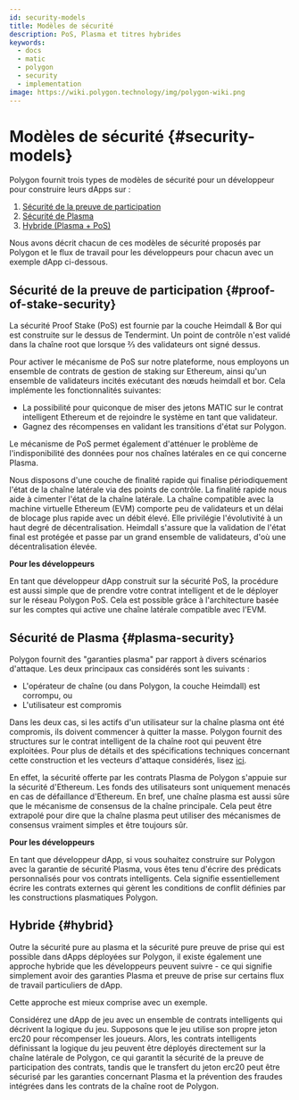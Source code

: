 ```yaml
---
id: security-models
title: Modèles de sécurité
description: PoS, Plasma et titres hybrides
keywords:
  - docs
  - matic
  - polygon
  - security
  - implementation
image: https://wiki.polygon.technology/img/polygon-wiki.png
---
```


# Modèles de sécurité {#security-models}

Polygon fournit trois types de modèles de sécurité pour un développeur pour construire leurs dApps sur :

1. [Sécurité de la preuve de participation](#proof-of-stake-security)
2. [Sécurité de Plasma](#plasma-security)
3. [Hybride (Plasma + PoS)](#hybrid)

Nous avons décrit chacun de ces modèles de sécurité proposés par Polygon et le flux de travail pour les développeurs pour chacun avec un exemple dApp ci-dessous.

## Sécurité de la preuve de participation {#proof-of-stake-security}

La sécurité Proof Stake (PoS) est fournie par la couche Heimdall & Bor qui est construite sur le dessus de Tendermint. Un point de contrôle n'est validé dans la chaîne root que lorsque ⅔ des validateurs ont signé dessus.

Pour activer le mécanisme de PoS sur notre plateforme, nous employons un ensemble de contrats de gestion de staking sur Ethereum, ainsi qu'un ensemble de validateurs incités exécutant des nœuds heimdall et bor. Cela implémente les fonctionnalités suivantes:

- La possibilité pour quiconque de miser des jetons MATIC sur le contrat intelligent Ethereum et de rejoindre le système en tant que validateur.
- Gagnez des récompenses en validant les transitions d'état sur Polygon.

Le mécanisme de PoS permet également d'atténuer le problème de l'indisponibilité des données pour nos chaînes latérales en ce qui concerne Plasma.

Nous disposons d'une couche de finalité rapide qui finalise périodiquement l'état de la chaîne latérale via des points de contrôle. La finalité rapide nous aide à cimenter l'état de la chaîne latérale. La chaîne compatible avec la machine virtuelle Ethereum (EVM) comporte peu de validateurs et un délai de blocage plus rapide avec un débit élevé. Elle privilégie l'évolutivité à un haut degré de décentralisation. Heimdall s'assure que la validation de l'état final est protégée et passe par un grand ensemble de validateurs, d'où une décentralisation élevée.

**Pour les développeurs**

En tant que développeur dApp construit sur la sécurité PoS, la procédure est aussi simple que de prendre votre contrat intelligent et de le déployer sur le réseau Polygon PoS. Cela est possible grâce à l'architecture basée sur les comptes qui active une chaîne latérale compatible avec l'EVM.

## Sécurité de Plasma {#plasma-security}

Polygon fournit des "garanties plasma" par rapport à divers scénarios d'attaque. Les deux principaux cas considérés sont les suivants :

- L'opérateur de chaîne (ou dans Polygon, la couche Heimdall) est corrompu, ou
- L'utilisateur est compromis

Dans les deux cas, si les actifs d'un utilisateur sur la chaîne plasma ont été compromis, ils doivent commencer à quitter la masse. Polygon fournit des structures sur le contrat intelligent de la chaîne root qui peuvent être exploitées. Pour plus de détails et des spécifications techniques concernant cette construction et les vecteurs d'attaque considérés, lisez [ici](https://ethresear.ch/t/account-based-plasma-morevp/5480).

En effet, la sécurité offerte par les contrats Plasma de Polygon s'appuie sur la sécurité d'Ethereum. Les fonds des utilisateurs sont uniquement menacés en cas de défaillance d'Ethereum. En bref, une chaîne plasma est aussi sûre que le mécanisme de consensus de la chaîne principale. Cela peut être extrapolé pour dire que la chaîne plasma peut utiliser des mécanismes de consensus vraiment simples et être toujours sûr.

**Pour les développeurs**

En tant que développeur dApp, si vous souhaitez construire sur Polygon avec la garantie de sécurité Plasma, vous êtes tenu d'écrire des prédicats personnalisés pour vos contrats intelligents. Cela signifie essentiellement écrire les contrats externes qui gèrent les conditions de conflit définies par les constructions plasmatiques Polygon.

## Hybride {#hybrid}

Outre la sécurité pure au plasma et la sécurité pure preuve de prise qui est possible dans dApps déployées sur Polygon, il existe également une approche hybride que les développeurs peuvent suivre - ce qui signifie simplement avoir des garanties Plasma et preuve de prise sur certains flux de travail particuliers de dApp.

Cette approche est mieux comprise avec un exemple.

Considérez une dApp de jeu avec un ensemble de contrats intelligents qui décrivent la logique du jeu. Supposons que le jeu utilise son propre jeton erc20 pour récompenser les joueurs. Alors, les contrats intelligents définissant la logique du jeu peuvent être déployés directement sur la chaîne latérale de Polygon, ce qui garantit la sécurité de la preuve de participation des contrats, tandis que le transfert du jeton erc20 peut être sécurisé par les garanties concernant Plasma et la prévention des fraudes intégrées dans les contrats de la chaîne root de Polygon.
